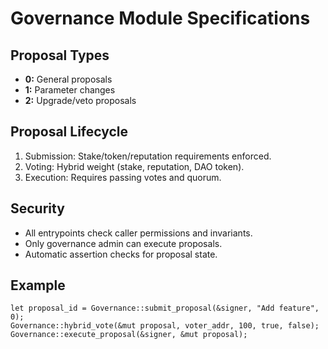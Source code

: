 # Governance Module Specifications

## Proposal Types

- **0:** General proposals
- **1:** Parameter changes
- **2:** Upgrade/veto proposals

## Proposal Lifecycle

1. Submission: Stake/token/reputation requirements enforced.
2. Voting: Hybrid weight (stake, reputation, DAO token).
3. Execution: Requires passing votes and quorum.

## Security

- All entrypoints check caller permissions and invariants.
- Only governance admin can execute proposals.
- Automatic assertion checks for proposal state.

## Example

```move
let proposal_id = Governance::submit_proposal(&signer, "Add feature", 0);
Governance::hybrid_vote(&mut proposal, voter_addr, 100, true, false);
Governance::execute_proposal(&signer, &mut proposal);
```